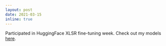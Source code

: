 ```yaml
---
layout: post
date: 2021-03-15
inline: true
---
```

Participated in HuggingFace XLSR fine-tuning week. Check out my models [here](https://huggingface.co/gchhablani).